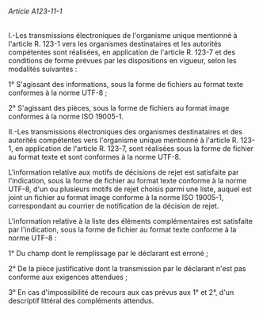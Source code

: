 ###### Article A123-11-1

I.-Les transmissions électroniques de l'organisme unique mentionné à l'article R. 123-1 vers les organismes destinataires et les autorités compétentes sont réalisées, en application de l'article R. 123-7 et des conditions de forme prévues par les dispositions en vigueur, selon les modalités suivantes :

1° S'agissant des informations, sous la forme de fichiers au format texte conformes à la norme UTF-8 ;

2° S'agissant des pièces, sous la forme de fichiers au format image conformes à la norme ISO 19005-1.

II.-Les transmissions électroniques des organismes destinataires et des autorités compétentes vers l'organisme unique mentionné à l'article R. 123-1, en application de l'article R. 123-7, sont réalisées sous la forme de fichier au format texte et sont conformes à la norme UTF-8.

L'information relative aux motifs de décisions de rejet est satisfaite par l'indication, sous la forme de fichier au format texte conforme à la norme UTF-8, d'un ou plusieurs motifs de rejet choisis parmi une liste, auquel est joint un fichier au format image conforme à la norme ISO 19005-1, correspondant au courrier de notification de la décision de rejet.

L'information relative à la liste des éléments complémentaires est satisfaite par l'indication, sous la forme de fichier au format texte conforme à la norme UTF-8 :

1° Du champ dont le remplissage par le déclarant est erroné ;

2° De la pièce justificative dont la transmission par le déclarant n'est pas conforme aux exigences attendues ;

3° En cas d'impossibilité de recours aux cas prévus aux 1° et 2°, d'un descriptif littéral des compléments attendus.

